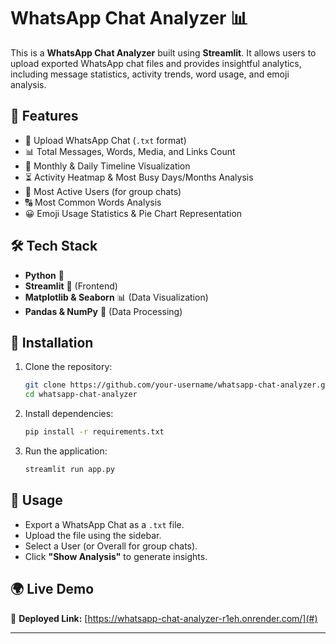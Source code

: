 # WhatsApp Chat Analyzer 📊  

This is a **WhatsApp Chat Analyzer** built using **Streamlit**. It allows users to upload exported WhatsApp chat files and provides insightful analytics, including message statistics, activity trends, word usage, and emoji analysis.  

## 🚀 Features  

- 📂 Upload WhatsApp Chat (`.txt` format)  
- 📊 Total Messages, Words, Media, and Links Count  
- 📅 Monthly & Daily Timeline Visualization  
- ⏳ Activity Heatmap & Most Busy Days/Months Analysis  
- 🏅 Most Active Users (for group chats)  
- 🔠 Most Common Words Analysis  
- 😀 Emoji Usage Statistics & Pie Chart Representation  

## 🛠️ Tech Stack  

- **Python** 🐍  
- **Streamlit** 🎨 (Frontend)  
- **Matplotlib & Seaborn** 📊 (Data Visualization)  
- **Pandas & NumPy** 📄 (Data Processing)  

## 🛂 Installation  

1. Clone the repository:  

   ```sh
   git clone https://github.com/your-username/whatsapp-chat-analyzer.git  
   cd whatsapp-chat-analyzer  
   ```

2. Install dependencies:  

   ```sh
   pip install -r requirements.txt  
   ```

3. Run the application:  

   ```sh
   streamlit run app.py  
   ```

## 📂 Usage  

- Export a WhatsApp Chat as a `.txt` file.  
- Upload the file using the sidebar.  
- Select a User (or Overall for group chats).  
- Click **"Show Analysis"** to generate insights.  

## 🌍 Live Demo  

🔗 **Deployed Link:** [https://whatsapp-chat-analyzer-r1eh.onrender.com/](#)  

---
